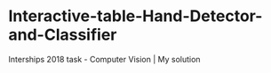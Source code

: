 # Interactive-table-Hand-Detector-and-Classifier
Interships 2018 task - Computer Vision | My solution
